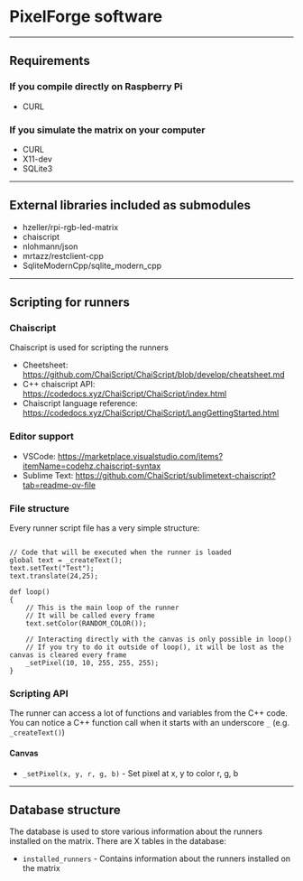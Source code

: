 # PixelForge software

--- 

## Requirements

### If you compile directly on Raspberry Pi
- CURL

### If you simulate the matrix on your computer
- CURL
- X11-dev
- SQLite3
---

## External libraries included as submodules
- hzeller/rpi-rgb-led-matrix
- chaiscript
- nlohmann/json
- mrtazz/restclient-cpp
- SqliteModernCpp/sqlite_modern_cpp

--- 
## Scripting for runners

### Chaiscript
Chaiscript is used for scripting the runners
- Cheetsheet: https://github.com/ChaiScript/ChaiScript/blob/develop/cheatsheet.md
- C++ chaiscript API: https://codedocs.xyz/ChaiScript/ChaiScript/index.html
- Chaiscript language reference: https://codedocs.xyz/ChaiScript/ChaiScript/LangGettingStarted.html

### Editor support
- VSCode: https://marketplace.visualstudio.com/items?itemName=codehz.chaiscript-syntax
- Sublime Text: https://github.com/ChaiScript/sublimetext-chaiscript?tab=readme-ov-file

### File structure
Every runner script file has a very simple structure:
```chaiscript

// Code that will be executed when the runner is loaded
global text = _createText();
text.setText("Test");
text.translate(24,25);

def loop()
{
    // This is the main loop of the runner
    // It will be called every frame
    text.setColor(RANDOM_COLOR());
    
    // Interacting directly with the canvas is only possible in loop()
    // If you try to do it outside of loop(), it will be lost as the canvas is cleared every frame
    _setPixel(10, 10, 255, 255, 255); 
}
```
### Scripting API
The runner can access a lot of functions and variables from the C++ code.
You can notice a C++ function call when it starts with an underscore `_` (e.g. `_createText()`)
#### Canvas
- `_setPixel(x, y, r, g, b)` - Set pixel at x, y to color r, g, b

---

## Database structure
The database is used to store various information about the runners installed on the matrix.
There are X tables in the database:
- `installed_runners` - Contains information about the runners installed on the matrix